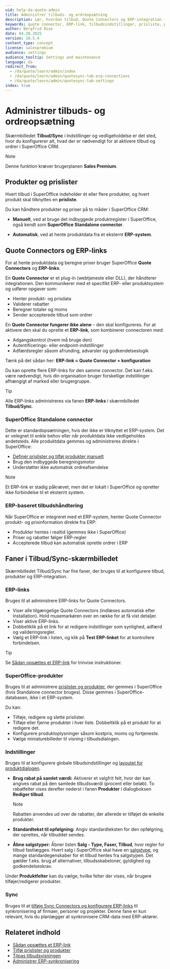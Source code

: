 ```yaml
---
uid: help-da-quote-admin
title: Administrer tilbuds- og ordreopsætning
description: Lær, hvordan tilbud, Quote Connectors og ERP-integration fungerer i SuperOffice CRM, og hvordan du konfigurerer det i skærmbilledet Tilbud/Sync.
keywords: quote connector, ERP-link, tilbudsindstillinger, prisliste, produkt, Tilbud/Sync, ERP-opsætning, quote connector-indstillinger, tilbudsintegration, salgsopsætning, tilbud, sync
author: Bergfrid Dias
date: 04.28.2025
version: 10.5.4
content_type: concept
license: salespremium
audience: settings
audience_tooltip: Settings and maintenance
language: da
redirect_from:
  - /da/quote/learn/admin/index
  - /da/quote/learn/admin/quotesync-tab-erp-connections
  - /da/quote/learn/admin/quotesync-tab-settings
index: true
---
```


# Administrer tilbuds- og ordreopsætning

Skærmbilledet **Tilbud/Sync** i Indstillinger og vedligeholdelse er det sted, hvor du konfigurerer alt, hvad der er nødvendigt for at aktivere tilbud og ordrer i SuperOffice CRM.

> [!NOTE]
> Denne funktion kræver brugerplanen **Sales Premium**.

## Produkter og prislister

Hvert tilbud i SuperOffice indeholder ét eller flere produkter, og hvert produkt skal tilknyttes en **prisliste**.

Du kan håndtere produkter og priser på to måder i SuperOffice CRM:

* **Manuelt**, ved at bruge det indbyggede produktregister i SuperOffice, også kendt som **SuperOffice Standalone connector**.

* **Automatisk**, ved at hente produktdata fra et eksternt **ERP-system**.

## Quote Connectors og ERP-links

For at hente produktdata og beregne priser bruger SuperOffice **Quote Connectors** og **ERP-links**.

En **Quote Connector** er et plug-in (webtjeneste eller DLL), der håndterer integrationen. Den kommunikerer med et specifikt ERP- eller produktsystem og udfører opgaver som:

* Henter produkt- og prisdata
* Validerer rabatter
* Beregner totaler og moms
* Sender accepterede tilbud som ordrer

En **Quote Connector fungerer ikke alene** – den skal konfigureres. For at aktivere den skal du oprette et **ERP-link**, som kombinerer connectoren med:

* Adgangskontrol (hvem må bruge den)
* Autentificerings- eller endpoint-indstillinger
* Adfærdsregler såsom afrunding, advarsler og godkendelseslogik

Tænk på det sådan her: **ERP-link = Quote Connector + konfiguration**

Du kan oprette flere ERP-links for den samme connector. Det kan f.eks. være nødvendigt, hvis din organisation bruger forskellige indstillinger afhængigt af marked eller brugergruppe.

> [!TIP]
> Alle ERP-links administreres via fanen **ERP-links** i skærmbilledet **Tilbud/Sync**.

### SuperOffice Standalone connector

Dette er standardopsætningen, hvis der ikke er tilknyttet et ERP-system. Det er velegnet til enkle behov eller når produktdata ikke vedligeholdes andetsteds. Alle produktdata gemmes og administreres direkte i SuperOffice:

* [Definér prislister og tilføj produkter manuelt][2]
* Brug den indbyggede beregningsmotor
* Understøtter ikke automatisk ordreafsendelse

> [!NOTE]
> Et ERP-link er stadig påkrævet, men det er lokalt i SuperOffice og opretter ikke forbindelse til et eksternt system.

### ERP-baseret tilbudshåndtering

Når SuperOffice er integreret med et ERP-system, henter Quote Connector produkt- og prisinformation direkte fra ERP:

* Produkter hentes i realtid (gemmes ikke i SuperOffice)
* Priser og rabatter følger ERP-regler
* Accepterede tilbud kan automatisk oprette ordrer i ERP

## <a id="tabs"></a>Faner i Tilbud/Sync-skærmbilledet

Skærmbilledet Tilbud/Sync har fire faner, der bruges til at konfigurere tilbud, produkter og ERP-integration.

### ERP-links

Bruges til at administrere ERP-links for Quote Connectors.

* Viser alle tilgængelige Quote Connectors (indlæses automatisk efter installation). Hold musemarkøren over en række for at få vist detaljer.
* Viser aktive ERP-links.
* Dobbeltklik på et link for at redigere indstillinger som synlighed, adfærd og valideringsregler.
* Vælg et ERP-link i listen, og klik på **Test ERP-linket** for at kontrollere forbindelsen.

> [!TIP]
> Se [Sådan opsættes et ERP-link][1] for trinvise instruktioner.

### SuperOffice-produkter

Bruges til at administrere [prislister og produkter][2], der gemmes i SuperOffice (hvis Standalone connector bruges). Disse gemmes i SuperOffice-databasen, ikke i et ERP-system.

Du kan:

* Tilføje, redigere og slette prislister.
* Tilføje eller fjerne produkter i hver liste. Dobbeltklik på et produkt for at redigere det.
* Konfigurere produktoplysninger såsom kostpris, moms og fortjeneste.
* Vælge miniaturebilleder til visning i tilbudsdialogen.

### Indstillinger

Bruges til at konfigurere globale tilbudsindstillinger og [layoutet for produktdialogen][3].

* **Brug rabat på samlet værdi:** Aktiverer et valgfrit felt, hvor der kan angives rabat på den samlede tilbudsværdi (procent eller beløb). To rabatfelter vises derefter nederst i fanen **Produkter** i dialogboksen **Rediger tilbud**.

    > [!NOTE]
    > Rabatten anvendes ud over de rabatter, der allerede er tilføjet de enkelte produkter.

* **Standardtekst til opfølgning:** Angiv standardteksten for den opfølgning, der oprettes, når tilbuddet sendes.

* **Åbne salgstyper:** Åbner listen **Salg - Type, Faser, Tilbud**, hvor regler for tilbud fastlægges. Hvert salg i SuperOffice skal have en [salgstype][5], og mange standardegenskaber for et tilbud hentes fra salgstypen. Det gælder f.eks. brug af alternativer, tilbudsskabeloner, gyldighed og godkendelseskrav.

Under **Produktfelter** kan du vælge, hvilke felter der vises, når brugere tilføjer/redigerer produkter.

### Sync

Bruges til at [tilføje Sync Connectors og konfigurere ERP-links][4] til synkronisering af firmaer, personer og projekter. Denne fane er kun relevant, hvis du planlægger at synkronisere CRM-data med ERP-aktører.

## Relateret indhold

* [Sådan opsættes et ERP-link][1]
* [Tilføj prislister og produkter][2]
* [Tilpas tilbudsvisningen][3]
* [Administrer ERP-synkronisering][4]

<!-- Referenced links -->
[1]: set-up-quote-connector.md
[2]: price-list-and-products.md
[3]: configure-product-fields.md
[4]: ../../../erp/admin/index.md
[5]: ../sale-type.md
